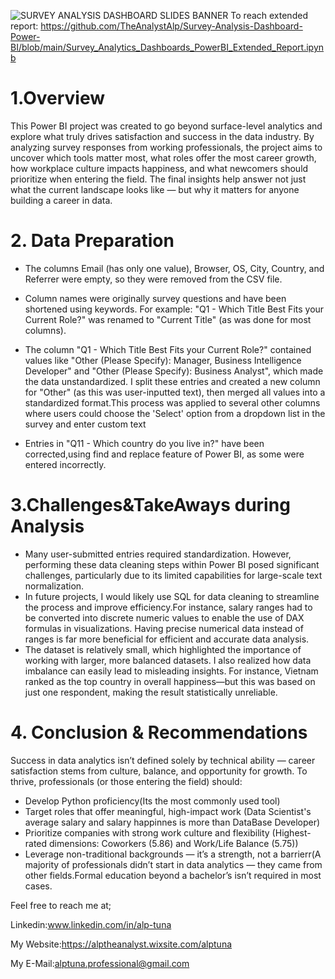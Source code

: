 ![SURVEY ANALYSIS DASHBOARD SLIDES BANNER](https://github.com/user-attachments/assets/48c9a737-cc98-4ae1-a198-ed92a7c200e6)
To reach extended report:
https://github.com/TheAnalystAlp/Survey-Analysis-Dashboard-Power-BI/blob/main/Survey_Analytics_Dashboards_PowerBI_Extended_Report.ipynb 

# 1.Overview

This Power BI project was created to go beyond surface-level analytics and explore what truly drives satisfaction and success in the data industry.
By analyzing survey responses from working professionals, the project aims to uncover which tools matter most, what roles offer the most career growth, how workplace culture impacts happiness, and what newcomers should prioritize when entering the field. The final insights help answer not just what the current landscape looks like — but why it matters for anyone building a career in data.

# 2. Data Preparation
* The columns Email (has only one value), Browser, OS, City, Country, and Referrer were empty, so they were removed from the CSV file.

* Column names were originally survey questions and have been shortened using keywords.
For example: "Q1 - Which Title Best Fits your Current Role?" was renamed to "Current Title" (as was done for most columns).

* The column "Q1 - Which Title Best Fits your Current Role?" contained values like "Other (Please Specify): Manager, Business Intelligence Developer" and "Other (Please Specify): Business Analyst", which made the data unstandardized. I split these entries and created a new column for "Other" (as this was user-inputted text), then merged all values into a standardized format.This process was applied to several other columns where users could choose the 'Select' option from a dropdown list in the survey and enter custom text

* Entries in "Q11 - Which country do you live in?" have been corrected,using find and replace feature of Power BI, as some were entered incorrectly.

# 3.Challenges&TakeAways during Analysis
* Many user-submitted entries required standardization. However, performing these data cleaning steps within Power BI posed significant challenges, particularly due to its limited capabilities for large-scale text normalization. 
* In future projects, I would likely use SQL for data cleaning to streamline the process and improve efficiency.For instance, salary ranges had to be converted into discrete numeric values to enable the use of DAX formulas in visualizations. Having precise numerical data instead of ranges is far more beneficial for efficient and accurate data analysis.
* The dataset is relatively small, which highlighted the importance of working with larger, more balanced datasets. I also realized how data imbalance can easily lead to misleading insights. For instance, Vietnam ranked as the top country in overall happiness—but this was based on just one respondent, making the result statistically unreliable.
# 4. Conclusion & Recommendations
Success in data analytics isn’t defined solely by technical ability — career satisfaction stems from culture, balance, and opportunity for growth. To thrive, professionals (or those entering the field) should:

* Develop Python proficiency(Its the most commonly used tool)
* Target roles that offer meaningful, high-impact work (Data Scientist's average salary and salary happinnes is more than DataBase Developer)
* Prioritize companies with strong work culture and flexibility (Highest-rated dimensions: Coworkers (5.86) and Work/Life Balance (5.75))
* Leverage non-traditional backgrounds — it’s a strength, not a barrierr(A majority of professionals didn’t start in data analytics — they came from other fields.Formal education beyond a bachelor’s isn’t required in most cases.

Feel free to reach me at;

Linkedin:www.linkedin.com/in/alp-tuna

My Website:https://alptheanalyst.wixsite.com/alptuna

My E-Mail:alptuna.professional@gmail.com

